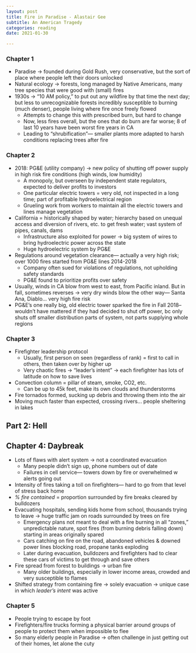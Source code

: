 ```yaml
---
layout: post
title: Fire in Paradise - Alastair Gee
subtitle: An American Tragedy
categories: reading
date: 2021-01-30

---
```


### Chapter 1

- Paradise → founded during Gold Rush, very conservative, but the sort of place where people left their doors unlocked
- Natural ecology → forests, long managed by Native Americans, many tree species that were good with (small) fires
- 1930s → “10 AM policy,” to put out any wildfire by that time the next day; but less to unrecognizable forests incredibly susceptible to burning (much denser), people living where fire once freely flowed
    - Attempts to change this with prescribed burn, but hard to change
    - Now, less fires overall, but the ones that do burn are far worse; 8 of last 10 years have been worst fire years in CA
    - Leading to “shrubification”— smaller plants more adapted to harsh conditions replacing trees after fire

### Chapter 2

- 2018: PG&E (utility company) → new policy of shutting off power supply in high risk fire conditions (high winds, low humidity)
    - A monopoly, but overseen by independent state regulators, expected to deliver profits to investors
    - One particular electric towers = very old, not inspected in a long time; part of profitable hydroelectrical region
    - Grueling work from workers to maintain all the electric towers and lines manage vegetation
- California = historically shaped by water; hierarchy based on unequal access and diversion of rivers, etc. to get fresh water; vast system of pipes, canals, dams
    - Infrastructure also exploited for power → big system of wires to bring hydroelectric power across the state
    - Huge hydroelectric system by PG&E
- Regulations around vegetation clearance— actually a very high risk; over 1000 fires started from PG&E lines 2014-2018
    - Company often sued for violations of regulations, not upholding safety standards
    - PG&E found to prioritize profits over safety
- Usually, winds in CA blow from west to east, from Pacific inland. But in fall, sometimes reverses → very dry winds blow the other way— Santa Ana, Diablo... very high fire risk
- PG&E’s one really big, old electric tower sparked the fire in Fall 2018– wouldn’t have mattered if they had decided to shut off power, bc only shuts off smaller distribution parts of system, not parts supplying whole regions

### Chapter 3

- Firefighter leadership protocol
    - Usually, first person on seen (regardless of rank) = first to call in others, then taken over by higher up
    - Very chaotic fires → “leader’s intent” → each firefighter has lots of latitude on how to save lives
- Convection column = pillar of steam, smoke, CO2, etc.
    - Can be up to 45k feet, make its own clouds and thunderstorms
- Fire tornados formed, sucking up debris and throwing them into the air
- Moving much faster than expected, crossing rivers... people sheltering in lakes

## Part 2: Hell

## Chapter 4: Daybreak

- Lots of flaws with alert system → not a coordinated evacuation
    - Many people didn’t sign up, phone numbers out of date
    - Failures in cell service— towers down by fire or overwhelmed w alerts going out
- Intensity of fires taking a toll on firefighters— hard to go from that level of stress back home
- *% fire contained* = proportion surrounded by fire breaks cleared by bulldozers
- Evacuating hospitals, sending kids home from school, thousands trying to leave → huge traffic jam on roads surrounded by trees on fire
    - Emergency plans not meant to deal with a fire burning in all “zones,” unpredictable nature, spot fires (from burning debris falling down) starting in areas originally spared
    - Cars catching on fire on the road, abandoned vehicles & downed power lines blocking road, propane tanks exploding
    - Later during evacuation, bulldozers and firefighters had to clear these cars of victims to get through and save others
- Fire spread from forest to buildings → urban fire
    - Many older buildings, especially in lower income areas, crowded and very susceptible to flames
- Shifted strategy from containing fire → solely evacuation → unique case in which *leader’s intent* was active

### Chapter 5

- People trying to escape by foot
- Firefighters/fire trucks forming a physical barrier around groups of people to protect them when impossible to flee
- So many elderly people in Paradise → often challenge in just getting out of their homes, let alone the cuty
